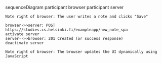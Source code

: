 sequenceDiagram
    participant browser
    participant server

    Note right of browser: The user writes a note and clicks "Save"

    browser->>server: POST https://studies.cs.helsinki.fi/exampleapp/new_note_spa
    activate server
    server-->>browser: 201 Created (or success response)
    deactivate server

    Note right of browser: The browser updates the UI dynamically using JavaScript
